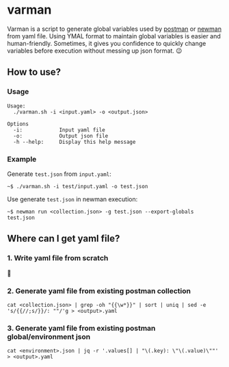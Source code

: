 varman
======

Varman is a script to generate global variables used by [postman](https://www.getpostman.com/) or [newman](https://github.com/postmanlab://github.com/postmanlabs/newman) from yaml file. Using YMAL format to maintain global variables is easier and human-friendly. Sometimes, it gives you confidence to quickly change variables before execution without messing up json format. :wink:

## How to use?

### Usage

```
Usage:
  ./varman.sh -i <input.yaml> -o <output.json>

Options
  -i:            Input yaml file
  -o:            Output json file
  -h --help:     Display this help message
```

### Example

Generate `test.json` from `input.yaml`:

```
~$ ./varman.sh -i test/input.yaml -o test.json
```

Use generate `test.json` in newman execution:

```
~$ newman run <collection.json> -g test.json --export-globals test.json
```

## Where can I get yaml file?

### 1. Write yaml file from scratch

:pencil:

### 2. Generate yaml file from existing postman collection

```
cat <collection.json> | grep -oh "{{\w*}}" | sort | uniq | sed -e 's/{{//;s/}}/: ""/'g > <output>.yaml
```

### 3. Generate yaml file from existing postman global/environment json

```
cat <environment>.json | jq -r '.values[] | "\(.key): \"\(.value)\""' > <output>.yaml
```
